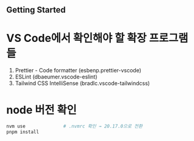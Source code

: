 ## Getting Started

# VS Code에서 확인해야 할 확장 프로그램들

1. Prettier - Code formatter (esbenp.prettier-vscode)
2. ESLint (dbaeumer.vscode-eslint)
3. Tailwind CSS IntelliSense (bradlc.vscode-tailwindcss)

# node 버전 확인

```bash
nvm use              # .nvmrc 확인 → 20.17.0으로 전환
pnpm install
```
